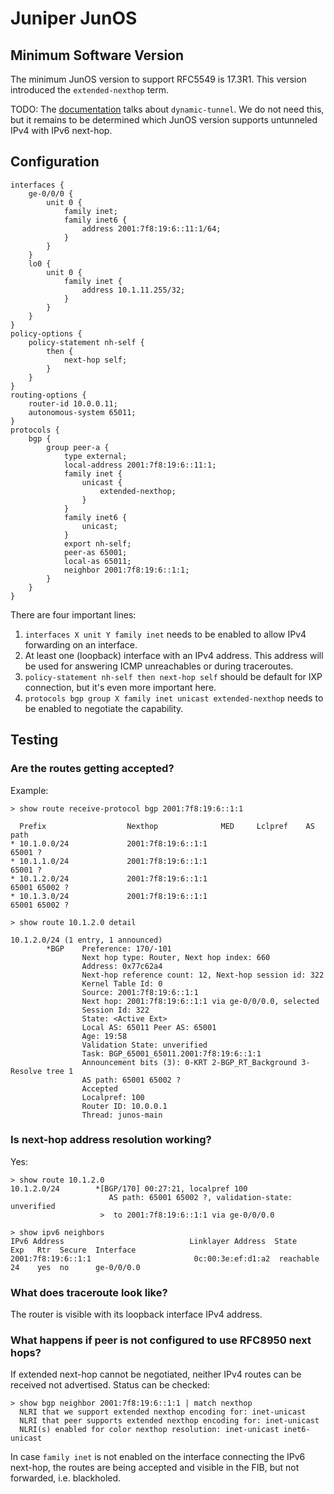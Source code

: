 # Juniper JunOS

## Minimum Software Version

The minimum JunOS version to support RFC5549 is 17.3R1. This version introduced the `extended-nexthop` term.

TODO: The [documentation](https://www.juniper.net/documentation/us/en/software/junos/bgp/topics/topic-map/multiprotocol-bgp.html#id-understanding-redistribution-of-ipv4-routes-with-ipv6-next-hop-into-bgp) talks about `dynamic-tunnel`. We do not need this, but it remains to be determined which JunOS version supports untunneled IPv4 with IPv6 next-hop.

## Configuration

```
interfaces {
    ge-0/0/0 {
        unit 0 {
            family inet;
            family inet6 {
                address 2001:7f8:19:6::11:1/64;
            }
        }
    }
    lo0 {
        unit 0 {
            family inet {
                address 10.1.11.255/32; 
            }
        }
    }
}
policy-options {
    policy-statement nh-self {
        then {
            next-hop self;
        }
    }
}
routing-options {
    router-id 10.0.0.11;
    autonomous-system 65011;
}
protocols {
    bgp {
        group peer-a {
            type external;
            local-address 2001:7f8:19:6::11:1;
            family inet {
                unicast {
                    extended-nexthop;
                }
            }
            family inet6 {
                unicast;
            }
            export nh-self;
            peer-as 65001;
            local-as 65011;
            neighbor 2001:7f8:19:6::1:1;
        }
    }
}
```

There are four important lines:

1. `interfaces X unit Y family inet` needs to be enabled to allow IPv4 forwarding on an interface.
2. At least one (loopback) interface with an IPv4 address. This address will be used for answering ICMP unreachables or during traceroutes.
3. `policy-statement nh-self then next-hop self` should be default for IXP connection, but it's even more important here.
4. `protocols bgp group X family inet unicast extended-nexthop` needs to be enabled to negotiate the capability.

## Testing

### Are the routes getting accepted?

Example:

```
> show route receive-protocol bgp 2001:7f8:19:6::1:1 

  Prefix                  Nexthop              MED     Lclpref    AS path
* 10.1.0.0/24             2001:7f8:19:6::1:1                      65001 ?
* 10.1.1.0/24             2001:7f8:19:6::1:1                      65001 ?
* 10.1.2.0/24             2001:7f8:19:6::1:1                      65001 65002 ?
* 10.1.3.0/24             2001:7f8:19:6::1:1                      65001 65002 ?

> show route 10.1.2.0 detail 

10.1.2.0/24 (1 entry, 1 announced)
        *BGP    Preference: 170/-101
                Next hop type: Router, Next hop index: 660
                Address: 0x77c62a4
                Next-hop reference count: 12, Next-hop session id: 322
                Kernel Table Id: 0
                Source: 2001:7f8:19:6::1:1
                Next hop: 2001:7f8:19:6::1:1 via ge-0/0/0.0, selected
                Session Id: 322
                State: <Active Ext>
                Local AS: 65011 Peer AS: 65001
                Age: 19:58 
                Validation State: unverified 
                Task: BGP_65001_65011.2001:7f8:19:6::1:1
                Announcement bits (3): 0-KRT 2-BGP_RT_Background 3-Resolve tree 1 
                AS path: 65001 65002 ? 
                Accepted
                Localpref: 100
                Router ID: 10.0.0.1
                Thread: junos-main 
```

### Is next-hop address resolution working?

Yes:

```
> show route 10.1.2.0
10.1.2.0/24        *[BGP/170] 00:27:21, localpref 100
                      AS path: 65001 65002 ?, validation-state: unverified
                    >  to 2001:7f8:19:6::1:1 via ge-0/0/0.0

> show ipv6 neighbors 
IPv6 Address                            Linklayer Address  State       Exp   Rtr  Secure  Interface
2001:7f8:19:6::1:1                       0c:00:3e:ef:d1:a2  reachable   24    yes  no      ge-0/0/0.0
```

### What does traceroute look like?

The router is visible with its loopback interface IPv4 address.

### What happens if peer is not configured to use RFC8950 next hops?

If extended next-hop cannot be negotiated, neither IPv4 routes can be received not advertised. Status can be checked:

```
> show bgp neighbor 2001:7f8:19:6::1:1 | match nexthop 
  NLRI that we support extended nexthop encoding for: inet-unicast
  NLRI that peer supports extended nexthop encoding for: inet-unicast
  NLRI(s) enabled for color nexthop resolution: inet-unicast inet6-unicast
```

In case `family inet` is not enabled on the interface connecting the IPv6 next-hop, the routes are being accepted and visible in the FIB, but not forwarded, i.e. blackholed.
